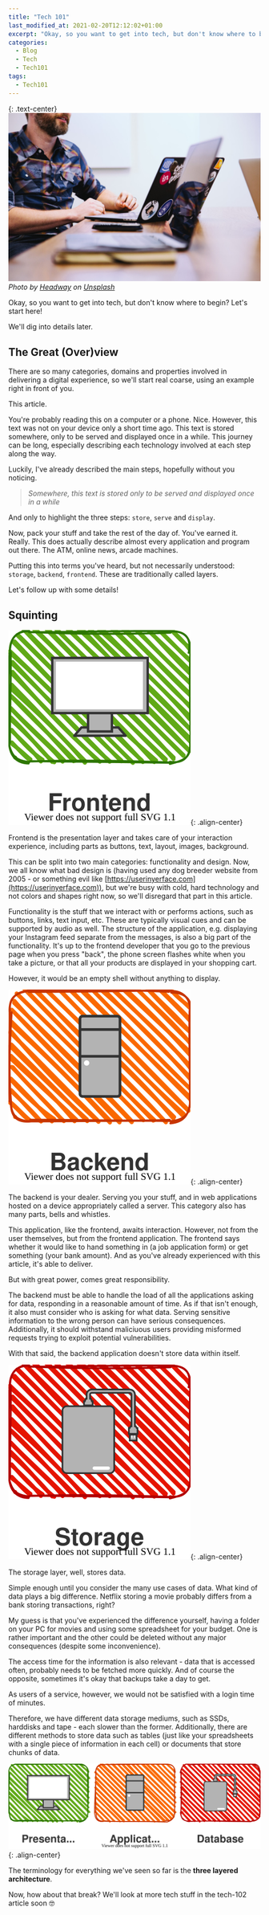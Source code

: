 ```yaml
---
title: "Tech 101"
last_modified_at: 2021-02-20T12:12:02+01:00
excerpt: "Okay, so you want to get into tech, but don't know where to begin?"
categories:
  - Blog
  - Tech
  - Tech101
tags:
  - Tech101
---
```


{: .text-center}
![hey](/assets/posts/tech-101/headway-NWmcp5fE_4M-unsplash.jpg)
*Photo by [Headway](https://unsplash.com/@headwayio?utm_source=unsplash&amp;utm_medium=referral&amp;utm_content=creditCopyText) on [Unsplash](https://unsplash.com/@headwayio?utm_source=unsplash&amp;utm_medium=referral&amp;utm_content=creditCopyText)*

Okay, so you want to get into tech, but don't know where to begin? Let's start here!

We'll dig into details later.

## The Great (Over)view

There are so many categories, domains and properties involved in delivering a digital experience, so we'll start real coarse, using an example right in front of you.

This article.

You're probably reading this on a computer or a phone. Nice.
However, this text was not on your device only a short time ago.
This text is stored somewhere, only to be served and displayed once in a while.
This journey can be long, especially describing each technology involved at each step along the way.

Luckily, I've already described the main steps, hopefully without you noticing.

> *Somewhere, this text is stored only to be served and displayed once in a while*

And only to highlight the three steps: `store`, `serve` and `display`.

Now, pack your stuff and take the rest of the day of. You've earned it. Really.
This does actually describe almost every application and program out there.
The ATM, online news, arcade machines.

Putting this into terms you've heard, but not necessarily understood: `storage`, `backend`, `frontend`.
These are traditionally called layers.

Let's follow up with some details!

## Squinting

![Figure](/assets/posts/tech-101/pres.svg){: .align-center}

Frontend is the presentation layer and takes care of your interaction experience, including parts as buttons, text, layout, images, background.

This can be split into two main categories: functionality and design. Now, we all know what bad design is (having used any dog breeder website from 2005 - or something evil like [https://userinyerface.com](https://userinyerface.com)), but we're busy with cold, hard technology and not colors and shapes right now, so we'll disregard that part in this article.

Functionality is the stuff that we interact with or performs actions, such as buttons, links, text input, etc.
These are typically visual cues and can be supported by audio as well.
The structure of the application, e.g. displaying your Instagram feed separate from the messages, is also a big part of the functionality.
It's up to the frontend developer that you go to the previous page when you press "back", the phone screen flashes white when you take a picture, or that all your products are displayed in your shopping cart.

However, it would be an empty shell without anything to display.

![Figure](/assets/posts/tech-101/app.svg){: .align-center}

The backend is your dealer.
Serving you your stuff, and in web applications hosted on a device appropriately called a server.
This category also has many parts, bells and whistles.

This application, like the frontend, awaits interaction.
However, not from the user themselves, but from the frontend application.
The frontend says whether it would like to hand something in (a job application form) or get something (your bank amount).
And as you've already experienced with this article, it's able to deliver.

But with great power, comes great responsibility.

The backend must be able to handle the load of all the applications asking for data, responding in a reasonable amount of time.
As if that isn't enough, it also must consider who is asking for what data.
Serving sensitive information to the wrong person can have serious consequences.
Additionally, it should withstand maliciuous users providing misformed requests trying to exploit potential vulnerabilities.

With that said, the backend application doesn't store data within itself.

![Figure](/assets/posts/tech-101/db.svg){: .align-center}

The storage layer, well, stores data.

Simple enough until you consider the many use cases of data.
What kind of data plays a big difference.
Netflix storing a movie probably differs from a bank storing transactions, right?

My guess is that you've experienced the difference yourself, having a folder on your PC for movies and using some spreadsheet for your budget.
One is rather important and the other could be deleted without any major consequences (despite some inconvenience).

The access time for the information is also relevant - data that is accessed often, probably needs to be fetched more quickly.
And of course the opposite, sometimes it's okay that backups take a day to get.

As users of a service, however, we would not be satisfied with a login time of minutes.

Therefore, we have different data storage mediums, such as SSDs, harddisks and tape - each slower than the former.
Additionally, there are different methods to store data such as tables (just like your spreadsheets with a single piece of information in each cell) or documents that store chunks of data.

![Figure](/assets/posts/tech-101/tla.svg){: .align-center}

The terminology for everything we've seen so far is the **three layered architecture**.

Now, how about that break? We'll look at more tech stuff in the tech-102 article soon 🤓
